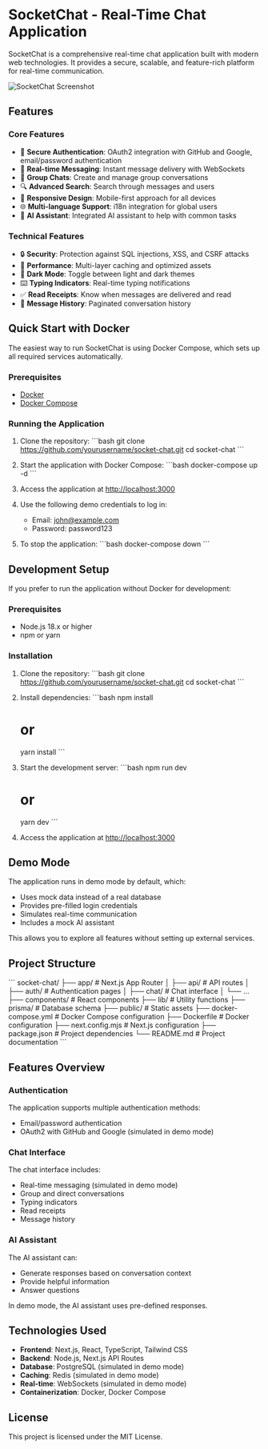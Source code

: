 # SocketChat - Real-Time Chat Application

SocketChat is a comprehensive real-time chat application built with modern web technologies. It provides a secure, scalable, and feature-rich platform for real-time communication.

![SocketChat Screenshot](https://via.placeholder.com/800x450.png?text=SocketChat+Screenshot)

## Features

### Core Features
- 🔐 **Secure Authentication**: OAuth2 integration with GitHub and Google, email/password authentication
- 💬 **Real-time Messaging**: Instant message delivery with WebSockets
- 👥 **Group Chats**: Create and manage group conversations
- 🔍 **Advanced Search**: Search through messages and users
- 📱 **Responsive Design**: Mobile-first approach for all devices
- 🌐 **Multi-language Support**: i18n integration for global users
- 🤖 **AI Assistant**: Integrated AI assistant to help with common tasks

### Technical Features
- 🔒 **Security**: Protection against SQL injections, XSS, and CSRF attacks
- 🚀 **Performance**: Multi-layer caching and optimized assets
- 🌙 **Dark Mode**: Toggle between light and dark themes
- ⌨️ **Typing Indicators**: Real-time typing notifications
- ✅ **Read Receipts**: Know when messages are delivered and read
- 📜 **Message History**: Paginated conversation history

## Quick Start with Docker

The easiest way to run SocketChat is using Docker Compose, which sets up all required services automatically.

### Prerequisites
- [Docker](https://docs.docker.com/get-docker/)
- [Docker Compose](https://docs.docker.com/compose/install/)

### Running the Application

1. Clone the repository:
   \`\`\`bash
   git clone https://github.com/yourusername/socket-chat.git
   cd socket-chat
   \`\`\`

2. Start the application with Docker Compose:
   \`\`\`bash
   docker-compose up -d
   \`\`\`

3. Access the application at [http://localhost:3000](http://localhost:3000)

4. Use the following demo credentials to log in:
   - Email: john@example.com
   - Password: password123

5. To stop the application:
   \`\`\`bash
   docker-compose down
   \`\`\`

## Development Setup

If you prefer to run the application without Docker for development:

### Prerequisites
- Node.js 18.x or higher
- npm or yarn

### Installation

1. Clone the repository:
   \`\`\`bash
   git clone https://github.com/yourusername/socket-chat.git
   cd socket-chat
   \`\`\`

2. Install dependencies:
   \`\`\`bash
   npm install
   # or
   yarn install
   \`\`\`

3. Start the development server:
   \`\`\`bash
   npm run dev
   # or
   yarn dev
   \`\`\`

4. Access the application at [http://localhost:3000](http://localhost:3000)

## Demo Mode

The application runs in demo mode by default, which:
- Uses mock data instead of a real database
- Provides pre-filled login credentials
- Simulates real-time communication
- Includes a mock AI assistant

This allows you to explore all features without setting up external services.

## Project Structure

\`\`\`
socket-chat/
├── app/                  # Next.js App Router
│   ├── api/              # API routes
│   ├── auth/             # Authentication pages
│   ├── chat/             # Chat interface
│   └── ...
├── components/           # React components
├── lib/                  # Utility functions
├── prisma/               # Database schema
├── public/               # Static assets
├── docker-compose.yml    # Docker Compose configuration
├── Dockerfile            # Docker configuration
├── next.config.mjs       # Next.js configuration
├── package.json          # Project dependencies
└── README.md             # Project documentation
\`\`\`

## Features Overview

### Authentication

The application supports multiple authentication methods:
- Email/password authentication
- OAuth2 with GitHub and Google (simulated in demo mode)

### Chat Interface

The chat interface includes:
- Real-time messaging (simulated in demo mode)
- Group and direct conversations
- Typing indicators
- Read receipts
- Message history

### AI Assistant

The AI assistant can:
- Generate responses based on conversation context
- Provide helpful information
- Answer questions

In demo mode, the AI assistant uses pre-defined responses.

## Technologies Used

- **Frontend**: Next.js, React, TypeScript, Tailwind CSS
- **Backend**: Node.js, Next.js API Routes
- **Database**: PostgreSQL (simulated in demo mode)
- **Caching**: Redis (simulated in demo mode)
- **Real-time**: WebSockets (simulated in demo mode)
- **Containerization**: Docker, Docker Compose

## License

This project is licensed under the MIT License.
